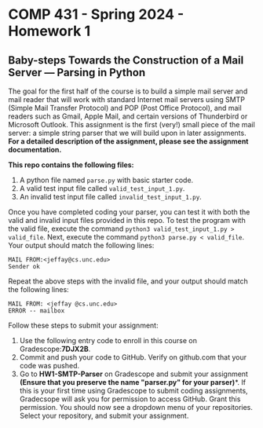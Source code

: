 # COMP 431 - Spring 2024 - Homework 1 
## Baby-steps Towards the Construction of a Mail Server — Parsing in Python
The goal for the first half of the course is to build a simple mail server and mail reader that will work with standard Internet mail servers using SMTP (Simple Mail Transfer Protocol) and POP (Post Office Protocol), and mail readers such as Gmail, Apple Mail, and certain versions of Thunderbird or Microsoft Outlook. This assignment is the first (very!) small piece of the mail server: a simple string parser that we will build upon in later assignments. 
**For a detailed description of the assignment, please see the assignment documentation.**

**This repo contains the following files:**
1. A python file named ``parse.py`` with basic starter code.
2. A valid test input file called ``valid_test_input_1.py``.
3. An invalid test input file called ``invalid_test_input_1.py``.

Once you have completed coding your parser, you can test it with both the valid and invalid input files provided in this repo. To test the program with the valid file, execute the command ``python3 valid_test_input_1.py > valid_file``. Next, execute the command ``python3 parse.py < valid_file``. Your output should match the following lines:


``MAIL FROM:<jeffay@cs.unc.edu>`` <br /> ``Sender ok``

Repeat the above steps with the invalid file, and your output should match the following lines:

``MAIL FROM: <jeffay @cs.unc.edu>`` <br /> ``ERROR -- mailbox``

Follow these steps to submit your assignment:
1. Use the following entry code to enroll in this course on Gradescope:**7DJX2B**.
2. Commit and push your code to GitHub. Verify on github.com that your code was pushed.
3. Go to **HW1-SMTP-Parser** on Gradescope and submit your assignment **(Ensure that you preserve the name "parser.py" for your parser)***. If this is your first time using Gradescope
to submit coding assignments, Gradecsope will ask you for permission to access GitHub. Grant this permission. You should now see a dropdown menu of your repositories. Select your repository, and submit your assignment.



